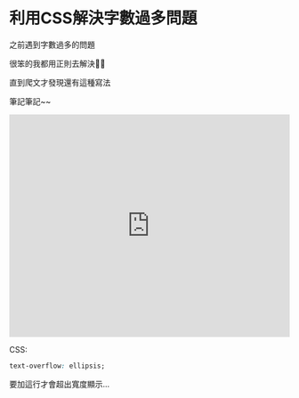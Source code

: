 # 利用CSS解決字數過多問題

之前遇到字數過多的問題

很笨的我都用正則去解決🤣🤣

直到爬文才發現還有這種寫法

筆記筆記~~

<iframe height="400" style="width: 100%;" scrolling="no" title="CSS解決字數過長問題" src="https://codepen.io/wenhui_xiao/embed/abvaQvj?height=265&theme-id=dark&default-tab=html,result" frameborder="no" allowtransparency="true" allowfullscreen="true">
  See the Pen <a href='https://codepen.io/wenhui_xiao/pen/abvaQvj'>CSS解決字數過長問題</a> by 蕭文暉
  (<a href='https://codepen.io/wenhui_xiao'>@wenhui_xiao</a>) on <a href='https://codepen.io'>CodePen</a>.
</iframe>

CSS:

```CSS
text-overflow: ellipsis;
```

要加這行才會超出寬度顯示...

